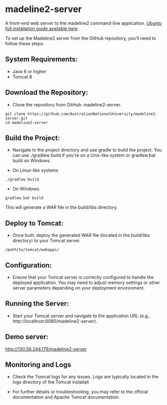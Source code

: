 # madeline2-server
A front-end web server to the madeline2 command-line application. 
[Ubuntu full installation guide available here](INSTALLATION_UBUNTU.md)

To set up the Madeline2 server from the GitHub repository, you'll need to follow these steps:

## System Requirements:

* Java 8 or higher
* Tomcat 8

## Download the Repository:

* Clone the repository from GitHub: madeline2-server.

```
git clone https://github.com/AustralianNationalUniversity/madeline2-server.git
cd madeline2-server
```

## Build the Project:

* Navigate to the project directory and use gradle to build the project. You can use ./gradlew build if you're on a Unix-like system or gradlew.bat build on Windows.

- On Linux-like systems
```
./gradlew build
```

- On Windows:
```
gradlew.bat build
```

This will generate a WAR file in the build/libs directory.

## Deploy to Tomcat:

* Once built, deploy the generated WAR file (located in the build/libs directory) to your Tomcat server.

```
/path/to/tomcat/webapps/
```

## Configuration:

* Ensure that your Tomcat server is correctly configured to handle the deployed application. You may need to adjust memory settings or other server parameters depending on your deployment environment.

## Running the Server:

* Start your Tomcat server and navigate to the application URL (e.g., http://localhost:8080/madeline2-server).

## Demo server:

http://130.56.244.179/madeline2-server


## Monitoring and Logs

* Check the Tomcat logs for any issues. Logs are typically located in the logs directory of the Tomcat installati

- For further details or troubleshooting, you may refer to the official documentation and Apache Tomcat documentation.
